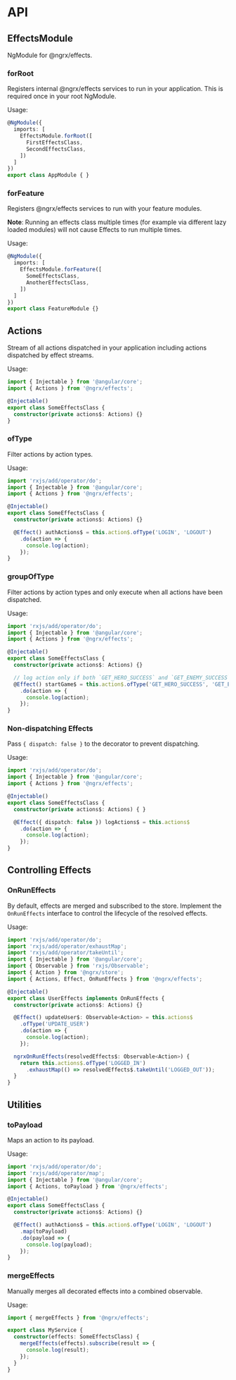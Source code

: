 # API

## EffectsModule

NgModule for @ngrx/effects.

### forRoot
Registers internal @ngrx/effects services to run in your application. This is required once in your root NgModule.

Usage:
```ts
@NgModule({
  imports: [
    EffectsModule.forRoot([
      FirstEffectsClass,
      SecondEffectsClass,
    ])
  ]
})
export class AppModule { }
```

### forFeature
Registers @ngrx/effects services to run with your feature modules.

**Note**: Running an effects class multiple times (for example via different lazy loaded modules) will not cause Effects to run multiple times.

Usage:
```ts
@NgModule({
  imports: [
    EffectsModule.forFeature([
      SomeEffectsClass,
      AnotherEffectsClass,
    ])
  ]
})
export class FeatureModule {}
```

## Actions

Stream of all actions dispatched in your application including actions dispatched by effect streams.

Usage:
```ts
import { Injectable } from '@angular/core';
import { Actions } from '@ngrx/effects';

@Injectable()
export class SomeEffectsClass {
  constructor(private actions$: Actions) {}
}
```

### ofType

Filter actions by action types.

Usage:
```ts
import 'rxjs/add/operator/do';
import { Injectable } from '@angular/core';
import { Actions } from '@ngrx/effects';

@Injectable()
export class SomeEffectsClass {
  constructor(private actions$: Actions) {}

  @Effect() authActions$ = this.action$.ofType('LOGIN', 'LOGOUT')
    .do(action => {
      console.log(action);
    });
}
```

### groupOfType

Filter actions by action types and only execute when all actions have been dispatched.

Usage:
```ts
import 'rxjs/add/operator/do';
import { Injectable } from '@angular/core';
import { Actions } from '@ngrx/effects';

@Injectable()
export class SomeEffectsClass {
  constructor(private actions$: Actions) {}

  // log action only if both `GET_HERO_SUCCESS` and `GET_ENEMY_SUCCESS` have been dispatched
  @Effect() startGame$ = this.action$.ofType('GET_HERO_SUCCESS', 'GET_ENEMY_SUCCESS')
    .do(action => {
      console.log(action);
    });
}
```

### Non-dispatching Effects
Pass `{ dispatch: false }` to the decorator to prevent dispatching.

Usage:
```ts
import 'rxjs/add/operator/do';
import { Injectable } from '@angular/core';
import { Actions } from '@ngrx/effects';

@Injectable()
export class SomeEffectsClass {
  constructor(private actions$: Actions) { }

  @Effect({ dispatch: false }) logActions$ = this.actions$
    .do(action => {
      console.log(action);
    });
}
```

## Controlling Effects

### OnRunEffects
By default, effects are merged and subscribed to the store. Implement the `OnRunEffects` interface to control the lifecycle of the resolved effects.

Usage:
```ts
import 'rxjs/add/operator/do';
import 'rxjs/add/operator/exhaustMap';
import 'rxjs/add/operator/takeUntil';
import { Injectable } from '@angular/core';
import { Observable } from 'rxjs/Observable';
import { Action } from '@ngrx/store';
import { Actions, Effect, OnRunEffects } from '@ngrx/effects';

@Injectable()
export class UserEffects implements OnRunEffects {
  constructor(private actions$: Actions) {}

  @Effect() updateUser$: Observable<Action> = this.actions$
    .ofType('UPDATE_USER')
    .do(action => {
      console.log(action);
    });

  ngrxOnRunEffects(resolvedEffects$: Observable<Action>) {
    return this.actions$.ofType('LOGGED_IN')
      .exhaustMap(() => resolvedEffects$.takeUntil('LOGGED_OUT'));
  }
}
```

## Utilities

### toPayload
Maps an action to its payload.

Usage:
```ts
import 'rxjs/add/operator/do';
import 'rxjs/add/operator/map';
import { Injectable } from '@angular/core';
import { Actions, toPayload } from '@ngrx/effects';

@Injectable()
export class SomeEffectsClass {
  constructor(private actions$: Actions) {}

  @Effect() authActions$ = this.action$.ofType('LOGIN', 'LOGOUT')
    .map(toPayload)
    .do(payload => {
      console.log(payload);
    });
}
```

### mergeEffects
Manually merges all decorated effects into a combined observable.

Usage:
```ts
import { mergeEffects } from '@ngrx/effects';

export class MyService {
  constructor(effects: SomeEffectsClass) {
    mergeEffects(effects).subscribe(result => {
      console.log(result);
    });
  }
}
```
